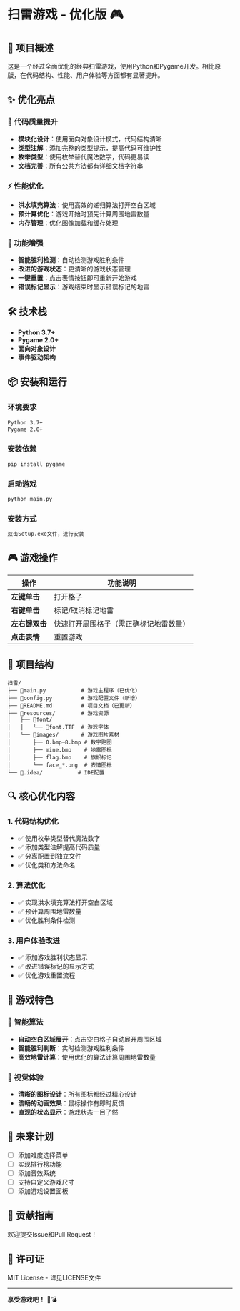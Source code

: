 # 扫雷游戏 - 优化版 🎮

## 🚀 项目概述
这是一个经过全面优化的经典扫雷游戏，使用Python和Pygame开发。相比原版，在代码结构、性能、用户体验等方面都有显著提升。

## ✨ 优化亮点

### 🔧 代码质量提升
- **模块化设计**：使用面向对象设计模式，代码结构清晰
- **类型注解**：添加完整的类型提示，提高代码可维护性
- **枚举类型**：使用枚举替代魔法数字，代码更易读
- **文档完善**：所有公共方法都有详细文档字符串

### ⚡ 性能优化
- **洪水填充算法**：使用高效的递归算法打开空白区域
- **预计算优化**：游戏开始时预先计算周围地雷数量
- **内存管理**：优化图像加载和缓存处理

### 🎯 功能增强
- **智能胜利检测**：自动检测游戏胜利条件
- **改进的游戏状态**：更清晰的游戏状态管理
- **一键重置**：点击表情按钮即可重新开始游戏
- **错误标记显示**：游戏结束时显示错误标记的地雷

## 🛠️ 技术栈
- **Python 3.7+**
- **Pygame 2.0+**
- **面向对象设计**
- **事件驱动架构**

## 📦 安装和运行

### 环境要求
```bash
Python 3.7+
Pygame 2.0+
```

### 安装依赖
```bash
pip install pygame
```

### 启动游戏
```bash
python main.py
```

### 安装方式
```bash
双击Setup.exe文件，进行安装
```

## 🎮 游戏操作

| 操作 | 功能说明 |
|------|----------|
| **左键单击** | 打开格子 |
| **右键单击** | 标记/取消标记地雷 |
| **左右键双击** | 快速打开周围格子（需正确标记地雷数量） |
| **点击表情** | 重置游戏 |

## 📁 项目结构
```
扫雷/
├── 📄main.py           # 游戏主程序（已优化）
├── 📄config.py         # 游戏配置文件（新增）
├── 📄README.md         # 项目文档（已更新）
├── 📁resources/        # 游戏资源
│   ├── 📁font/
│   │   └── 📄font.TTF  # 游戏字体
│   └── 📁images/       # 游戏图片素材
│       ├── 0.bmp~8.bmp # 数字贴图
│       ├── mine.bmp    # 地雷图标
│       ├── flag.bmp    # 旗帜标记
│       └── face_*.png  # 表情图标
└── 📁.idea/           # IDE配置
```

## 🔍 核心优化内容

### 1. 代码结构优化
- ✅ 使用枚举类型替代魔法数字
- ✅ 添加类型注解提高代码质量
- ✅ 分离配置到独立文件
- ✅ 优化类和方法命名

### 2. 算法优化
- ✅ 实现洪水填充算法打开空白区域
- ✅ 预计算周围地雷数量
- ✅ 优化胜利条件检测

### 3. 用户体验改进
- ✅ 添加游戏胜利状态显示
- ✅ 改进错误标记的显示方式
- ✅ 优化游戏重置流程

## 🎯 游戏特色

### 🧠 智能算法
- **自动空白区域展开**：点击空白格子自动展开周围区域
- **智能胜利判断**：实时检测游戏胜利条件
- **高效地雷计算**：使用优化的算法计算周围地雷数量

### 🎨 视觉体验
- **清晰的图标设计**：所有图标都经过精心设计
- **流畅的动画效果**：鼠标操作有即时反馈
- **直观的状态显示**：游戏状态一目了然

## 🚀 未来计划
- [ ] 添加难度选择菜单
- [ ] 实现排行榜功能
- [ ] 添加音效系统
- [ ] 支持自定义游戏尺寸
- [ ] 添加游戏设置面板

## 🤝 贡献指南
欢迎提交Issue和Pull Request！

## 📄 许可证
MIT License - 详见LICENSE文件

---
**享受游戏吧！** 🎲💣



